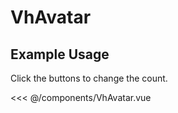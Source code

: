 <script setup>
import VhAvatar from './../../components/VhAvatar.vue'
</script>
# VhAvatar

## Example Usage

Click the buttons to change the count.

<DemoContainer>
  <VhAvatar/>
</DemoContainer>

<<< @/components/VhAvatar.vue
